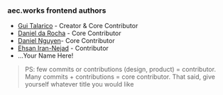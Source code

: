 ### aec.works frontend authors

* [Gui Talarico](github.com/gtalarico) - Creator & Core Contributor
* [Daniel da Rocha](github.com/danrocha) - Core Contributor
* [Daniel Nguyen](github.com/daneyul)- Core Contributor 
* [Ehsan Iran-Nejad](github.com/eirannejad) - Contributor
* ...Your Name Here! 


> PS: few commits or contributions (design, product) = contributor. Many commits + contributions = core contributor. That said, give yourself whatever title you would like
